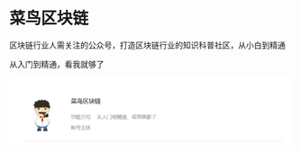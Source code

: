 # 

# 菜鸟区块链

区块链行业人需关注的公众号，打造区块链行业的知识科普社区，从小白到精通

从入门到精通，看我就够了

![image-20220720103951803](image-20220720103951803.png)

